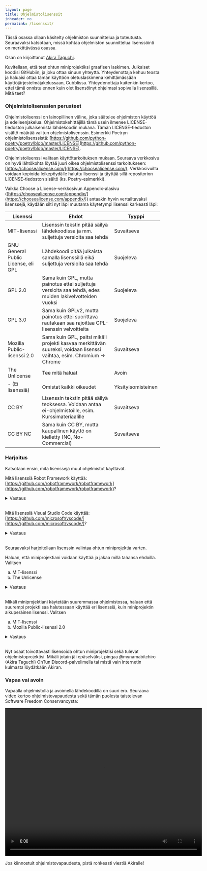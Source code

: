 ```yaml
---
layout: page
title: Ohjelmistolisenssit
inheader: no
permalink: /lisenssit/
---
```


Tässä osassa ollaan käsitelty ohjelmiston suunnittelua ja toteutusta. Seuraavaksi katsotaan, missä kohtaa ohjelmiston suunnittelua lisenssöinti on merkittävässä osassa.

Osan on kirjoittanut [Akira Taguchi](https://github.com/akirataguchi115).

Kuvitellaan, että teet ohtun miniprojektiksi graafisen laskimen. Julkaiset koodisi GitHubiin, ja joku ottaa sinuun yhteyttä. Yhteydenottaja kehuu teosta ja haluaisi ottaa tämän käyttöön oletuslaskimena kehittämässään käyttöjärjestelmäjakelussaan, Cubblissa. Yhteydenottaja kuitenkin kertoo, ettei tämä onnistu ennen kuin olet lisensöinyt ohjelmasi sopivalla lisenssillä. Mitä teet?

### Ohjelmistolisenssien perusteet
Ohjelmistolisenssi on lainopillinen väline, joka säätelee ohjelmiston käyttöä ja edelleenjakelua. Ohjelmistokehittäjillä tämä usein ilmenee LICENSE-tiedoston julkaisemista lähdekoodin mukana. Tämän LICENSE-tiedoston sisältö määrää valitun ohjelmistolisenssin. Esimerkki Poetryn ohjelmistolisenssistä: [https://github.com/python-poetry/poetry/blob/master/LICENSE](https://github.com/python-poetry/poetry/blob/master/LICENSE).

Ohjelmistolisenssi valitaan käyttötarkoituksen mukaan. Seuraava verkkosivu on hyvä lähtökohta löytää juuri oikea ohjelmistolisenssi tarkoitukseen: [https://choosealicense.com/](https://choosealicense.com/). Verkkosivuilta voidaan kopioida leikepöydälle haluttu lisenssi ja täyttää sillä repositorion LICENSE-tiedoston sisältö (ks. Poetry-esimerkki).

Vaikka Choose a License-verkkosivun Appendix-alasivu ([https://choosealicense.com/appendix/](https://choosealicense.com/appendix/)) antaakin hyvin vertailtavaksi lisenssejä, käydään silti nyt läpi muutama käytetympi lisenssi karkeasti läpi:

| Lisenssi | Ehdot | Tyyppi |
|-------|--------|---------|
| MIT-lisenssi | Lisenssin tekstin pitää säilyä lähdekoodissa ja mm. suljettuja versioita saa tehdä | Suvaitseva |
| GNU General Public License, eli GPL | Lähdekoodi pitää julkaista samalla lisenssillä eikä suljettuja versioita saa tehdä | Suojeleva
| GPL 2.0 | Sama kuin GPL, mutta painotus ettei suljettuja versioita saa tehdä, edes muiden lakivelvotteiden vuoksi | Suojeleva
| GPL 3.0 | Sama kuin GPLv2, mutta painotus ettei suorittava rautakaan saa rajoittaa GPL-lisenssin velvoitteita | Suojeleva
| Mozilla Public-lisenssi 2.0 | Sama kuin GPL, paitsi mikäli projekti kasvaa merkittävän suureksi, voidaan lisenssi vaihtaa, esim. Chromium -> Chrome | Suvaitseva |
| The Unlicense | Tee mitä haluat | Avoin |
| - (Ei lisenssiä) | Omistat kaikki oikeudet | Yksityisomisteinen |
| CC BY | Lisenssin tekstin pitää säilyä teoksessa. Voidaan antaa ei-ohjelmistoille, esim. Kurssimateriaalille | Suvaitseva |
| CC BY NC | Sama kuin CC BY, mutta kaupallinen käyttö on kielletty (NC, No-Commercial) | Suvaitseva

### Harjoitus

Katsotaan ensin, mitä lisenssejä muut ohjelmistot käyttävät.

Mitä lisenssiä Robot Framework käyttää: [https://github.com/robotframework/robotframework](https://github.com/robotframework/robotframework)?

<details>
	<summary>
		Vastaus
	</summary>
	Apache 2.0-lisenssi
</details>

<br>

Mitä lisenssiä Visual Studio Code käyttää: [https://github.com/microsoft/vscode/](https://github.com/microsoft/vscode/)?
<br>

<details>
	<summary>
		Vastaus
	</summary>
		MIT-lisenssi
</details>

<br>

Seuraavaksi harjoitellaan lisenssin valintaa ohtun miniprojektia varten.

Haluan, että miniprojektiani voidaan käyttää ja jakaa millä tahansa ehdoilla. Valitsen 

<ol type="a">
  <li>MIT-lisenssi</li>
  <li>The Unlicense</li>
</ol>

<details>
	<summary>
		Vastaus
	</summary>
	b. The Unlicense
</details>

<br>

Mikäli miniprojektiani käytetään suuremmassa ohjelmistossa, haluan että suurempi projekti saa halutessaan käyttää eri lisenssiä, kuin miniprojektin alkuperäinen lisenssi. Valitsen 

<ol type="a">
  <li>MIT-lisenssi</li>
  <li>Mozilla Public-lisenssi 2.0</li>
</ol>

<details>
	<summary>
		Vastaus
	</summary>
	b. Mozilla Public-lisenssi 2.0
</details>

<br>

Nyt osaat toivottavasti lisensoida ohtun miniprojektisi sekä tulevat ohjelmistoprojektisi. Mikäli jotain jäi epäselväksi, pingaa @mynamabitchiro (Akira Taguchi) OhTun Discord-palvelimella tai mistä vain internetin kulmasta löydätkään Akiran.

### Vapaa vai avoin

Vapaalla ohjelmistolla ja avoimella lähdekoodilla on suuri ero. Seuraava video kertoo ohjelmistovapaudesta sekä tämän puolesta taistelevan Software Freedom Conservancysta:

<video width="640" height="480" controls onloadstart="this.volume=0.5">
	<source src="https://de4df61deef78e687eb1-7fe654f62734b2c8c91ba6b5edb21b0b.ssl.cf5.rackcdn.com/sfc-introduction_1080p.mp4" type="video/mp4">
</video>

Jos kiinnostuit ohjelmistovapaudesta, pistä rohkeasti viestiä Akiralle!
